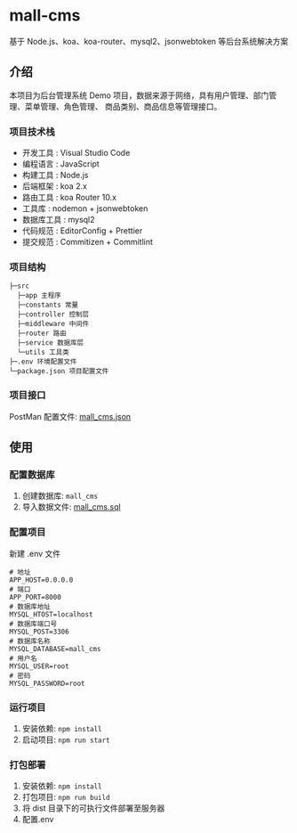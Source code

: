 # mall-cms

基于 Node.js、koa、koa-router、mysql2、jsonwebtoken 等后台系统解决方案

## 介绍

本项目为后台管理系统 Demo 项目，数据来源于网络，具有用户管理、部门管理、菜单管理、角色管理、 商品类别、商品信息等管理接口。

### 项目技术栈

- 开发工具 : Visual Studio Code
- 编程语言 : JavaScript
- 构建工具 : Node.js
- 后端框架 : koa 2.x
- 路由工具 : koa Router 10.x
- 工具库 : nodemon + jsonwebtoken
- 数据库工具 : mysql2
- 代码规范 : EditorConfig + Prettier
- 提交规范 : Commitizen + Commitlint

### 项目结构

```
├─src
  ├─app 主程序
  ├─constants 常量
  ├─controller 控制层
  ├─middleware 中间件
  ├─router 路由
  ├─service 数据库层
  └─utils 工具类
├─.env 环境配置文件
└─package.json 项目配置文件
```

### 项目接口

PostMan 配置文件: [mall_cms.json](mall_cms.postman_collection.json)

## 使用

### 配置数据库

1. 创建数据库: `mall_cms`
2. 导入数据文件: [mall_cms.sql](mall_cms.sql)

### 配置项目

新建 .env 文件

```
# 地址
APP_HOST=0.0.0.0
# 端口
APP_PORT=8000
# 数据库地址
MYSQL_HTOST=localhost
# 数据库端口号
MYSQL_POST=3306
# 数据库名称
MYSQL_DATABASE=mall_cms
# 用户名
MYSQL_USER=root
# 密码
MYSQL_PASSWORD=root
```

### 运行项目

1. 安装依赖: `npm install`
2. 启动项目: `npm run start`

### 打包部署

1. 安装依赖: `npm install`
2. 打包项目: `npm run build`
3. 将 dist 目录下的可执行文件部署至服务器
4. 配置.env
